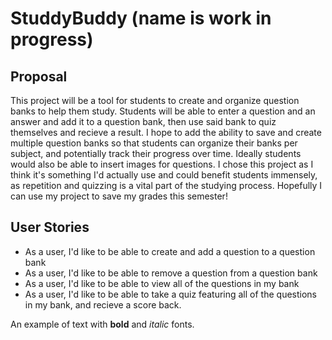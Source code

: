 # StuddyBuddy (name is work in progress)

## Proposal

This project will be a tool for students to create and organize question banks to help them study. Students will be able to enter a question and an answer and add it to a question bank, then use said bank to quiz themselves and recieve a result. I hope to add the ability to save and create multiple question banks so that students can organize their banks per subject, and potentially track their progress over time. Ideally students would also be able to insert images for questions.
I chose this project as I think it's something I'd actually use and could benefit students immensely, as repetition and quizzing is a vital part of the studying process. Hopefully I can use my project to save my grades this semester!


## User Stories
- As a user, I'd like to be able to create and add a question to a question bank
- As a user, I'd like to be able to remove a question from a question bank
- As a user, I'd like to be able to view all of the questions in my bank
- As a user, I'd like to be able to take a quiz featuring all of the questions in my bank, and recieve a score back.

An example of text with **bold** and *italic* fonts. 

